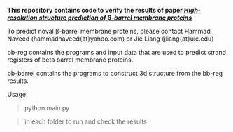 **This repository contains code to verify the results of paper [_High-resolution structure prediction of β-barrel membrane proteins_](https://www.pnas.org/content/115/7/1511.short)**

To predict noval β-barrel membrane proteins, please contact Hammad Naveed (hammadnaveed{at}yahoo.com) or Jie Liang (jliang{at}uic.edu)



bb-reg contains the programs and input data that are used to predict strand registers of beta barrel membrane proteins.

bb-barrel contains the programs to construct 3d structure from the bb-reg results.

Usage:

>	python main.py

>	in each folder to run and check the results

